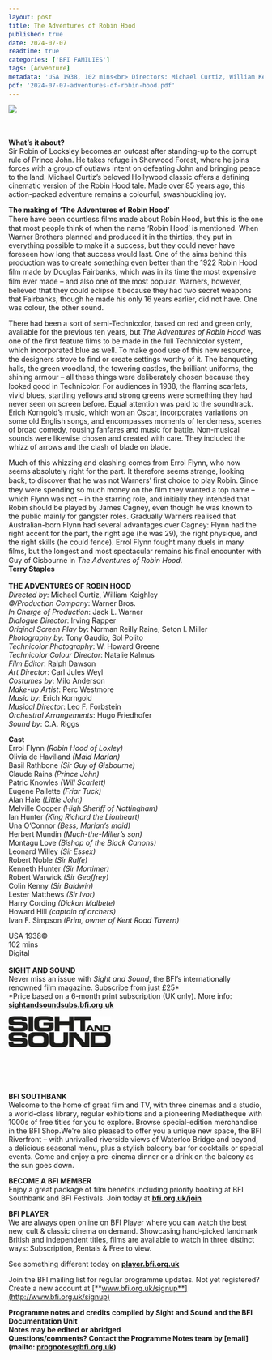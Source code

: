 ```yaml
---
layout: post
title: The Adventures of Robin Hood
published: true
date: 2024-07-07
readtime: true
categories: ['BFI FAMILIES']
tags: [Adventure]
metadata: 'USA 1938, 102 mins<br> Directors: Michael Curtiz, William Keighley'
pdf: '2024-07-07-adventures-of-robin-hood.pdf'
---
```

<img style="float: left;" src="/img/RH.png"><br><br><br>

**What’s it about?**  
Sir Robin of Locksley becomes an outcast after standing-up to the corrupt rule of Prince John. He takes refuge in Sherwood Forest, where he joins forces with a group of outlaws intent on defeating John and bringing peace to the land. Michael Curtiz’s beloved Hollywood classic offers a defining cinematic version of the Robin Hood tale. Made over 85 years ago, this action-packed adventure remains a colourful, swashbuckling joy.  

**The making of ‘The Adventures of Robin Hood’**  
There have been countless ﬁlms made about Robin Hood, but this is the one that most people think of when the name ‘Robin Hood’ is mentioned. When Warner Brothers planned and produced it in the thirties, they put in everything possible to make it a success, but they could never have foreseen how long that success would last. One of the aims behind this production was to create something even better than the 1922 Robin Hood ﬁlm made by Douglas Fairbanks, which was in its time the most expensive ﬁlm ever made – and also one of the most popular. Warners, however, believed that they could eclipse it because they had two secret weapons that Fairbanks, though he made his only 16 years earlier, did not have. One was colour, the other sound.

There had been a sort of semi-Technicolor, based on red and green only, available for the previous ten years, but  _The Adventures of Robin Hood_  was one of the ﬁrst feature ﬁlms to be made in the full Technicolor system, which incorporated blue as well. To make good use of this new resource, the designers strove to ﬁnd or create settings worthy of it. The banqueting halls, the green woodland, the towering castles, the brilliant uniforms, the shining armour – all these things were deliberately chosen because they looked good in Technicolor. For audiences in 1938, the ﬂaming scarlets, vivid blues, startling yellows and strong greens were something they had never seen on screen before. Equal attention was paid to the soundtrack. Erich Korngold’s music, which won an Oscar, incorporates variations on some old English songs, and encompasses moments of tenderness, scenes of broad comedy, rousing fanfares and music for battle. Non-musical sounds were likewise chosen and created with care. They included the whizz of arrows and the clash of blade on blade.

Much of this whizzing and clashing comes from Errol Flynn, who now seems absolutely right for the part. It therefore seems strange, looking back, to discover that he was not Warners’ ﬁrst choice to play Robin. Since they were spending so much money on the ﬁlm they wanted a top name – which Flynn was not – in the starring role, and initially they intended that Robin should be played by James Cagney, even though he was known to the public mainly for gangster roles. Gradually Warners realised that Australian-born Flynn had several advantages over Cagney: Flynn had the right accent for the part, the right age (he was 29), the right physique, and the right skills (he could fence). Errol Flynn fought many duels in many ﬁlms, but the longest and most spectacular remains his ﬁnal encounter with Guy of Gisbourne in  _The Adventures of Robin Hood_.  
**Terry Staples**  
<br>
**THE ADVENTURES OF ROBIN HOOD**  
_Directed by_: Michael Curtiz, William Keighley  
_©/Production Company_: Warner Bros.  
_In Charge of Production_: Jack L. Warner  
_Dialogue Director_: Irving Rapper  
_Original Screen Play by_: Norman Reilly Raine, Seton I. Miller  
_Photography by_: Tony Gaudio, Sol Polito  
_Technicolor Photography_: W. Howard Greene  
_Technicolor Colour Director_: Natalie Kalmus  
_Film Editor_: Ralph Dawson  
_Art Director_: Carl Jules Weyl  
_Costumes by_: Milo Anderson  
_Make-up Artist_: Perc Westmore  
_Music by_: Erich Korngold  
_Musical Director_: Leo F. Forbstein  
_Orchestral Arrangements_: Hugo Friedhofer  
_Sound by_: C.A. Riggs  

**Cast**  
Errol Flynn _(Robin Hood of Loxley)_  
Olivia de Havilland _(Maid Marian)_  
Basil Rathbone _(Sir Guy of Gisbourne)_  
Claude Rains _(Prince John)_  
Patric Knowles _(Will Scarlett)_  
Eugene Pallette _(Friar Tuck)_  
Alan Hale _(Little John)_  
Melville Cooper _(High Sheriff of Nottingham)_  
Ian Hunter _(King Richard the Lionheart)_  
Una O’Connor _(Bess, Marian’s maid)_  
Herbert Mundin _(Much-the-Miller’s son)_  
Montagu Love _(Bishop of the Black Canons)_  
Leonard Willey _(Sir Essex)_  
Robert Noble _(Sir Ralfe)_  
Kenneth Hunter _(Sir Mortimer)_  
Robert Warwick _(Sir Geoffrey)_  
Colin Kenny _(Sir Baldwin)_  
Lester Matthews _(Sir Ivor)_  
Harry Cording _(Dickon Malbete)_  
Howard Hill _(captain of archers)_  
Ivan F. Simpson _(Prim, owner of Kent Road Tavern)_  

USA 1938©  
102 mins  
Digital  
<br>
**SIGHT AND SOUND**<br>
Never miss an issue with _Sight and Sound_, the BFI’s internationally renowned film magazine. Subscribe from just £25*<br>
*Price based on a 6-month print subscription (UK only). More info: [**sightandsoundsubs.bfi.org.uk**](https://sightandsoundsubs.bfi.org.uk/subscribe)

<img style="float: left;" src="/img/sight-and-sound.jpg" width="40%" height="40%"><br><br><br><br><br><br><br><br>

**BFI SOUTHBANK**  
Welcome to the home of great film and TV, with three cinemas and a studio, a world-class library, regular exhibitions and a pioneering Mediatheque with 1000s of free titles for you to explore. Browse special-edition merchandise in the BFI Shop.We&#39;re also pleased to offer you a unique new space, the BFI Riverfront – with unrivalled riverside views of Waterloo Bridge and beyond, a delicious seasonal menu, plus a stylish balcony bar for cocktails or special events. Come and enjoy a pre-cinema dinner or a drink on the balcony as the sun goes down.  

**BECOME A BFI MEMBER**  
Enjoy a great package of film benefits including priority booking at BFI Southbank and BFI Festivals. Join today at [**bfi.org.uk/join**](http://www.bfi.org.uk/join)  

**BFI PLAYER**  
 We are always open online on BFI Player where you can watch the best new, cult &amp; classic cinema on demand. Showcasing hand-picked landmark British and independent titles, films are available to watch in three distinct ways: Subscription, Rentals &amp; Free to view.  

See something different today on [**player.bfi.org.uk**](https://player.bfi.org.uk)  

Join the BFI mailing list for regular programme updates. Not yet registered? Create a new account at [**www.bfi.org.uk/signup**](http://www.bfi.org.uk/signup)

**Programme notes and credits compiled by Sight and Sound and the BFI Documentation Unit  
Notes may be edited or abridged  
Questions/comments? Contact the Programme Notes team by [email](mailto: prognotes@bfi.org.uk)**
<!--stackedit_data:
eyJoaXN0b3J5IjpbLTIwNjkzMjI2NTcsNzMwOTk4MTE2XX0=
-->